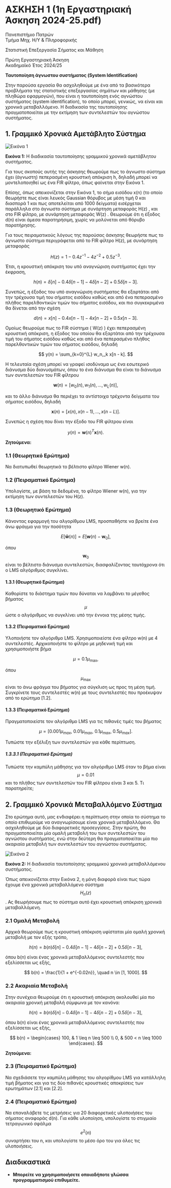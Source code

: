 # ΑΣΚΗΣΗ 1 (1η Εργαστηριακή Άσκηση 2024-25.pdf)
Πανεπιστήμιο Πατρών  
Τμήμα Μηχ. Η/Υ & Πληροφορικής  

Στατιστική Επεξεργασία Σήματος και Μάθηση  

Πρώτη Εργαστηριακή Άσκηση  
Ακαδημαϊκό Έτος 2024/25  

**Ταυτοποίηση άγνωστου συστήματος (System Identification)**

Στην παρούσα εργασία θα ασχοληθούμε με ένα από τα βασικότερα προβλήματα της στατιστικής επεξεργασίας σημάτων και μάθησης (με πληθώρα εφαρμογών), που είναι η ταυτοποίηση ενός αγνώστου συστήματος (system identification), το οποίο μπορεί, γενικώς, να είναι και χρονικά μεταβαλλόμενο. Η διαδικασία της ταυτοποίησης πραγματοποιείται με την εκτίμηση των συντελεστών του αγνώστου συστήματος.

## 1. Γραμμικό Χρονικά Αμετάβλητο Σύστημα

![Εικόνα 1]((https://github.com/nickpotamianos/Statistical_Signal_Processing/blob/main/EXERCISE%201/image1.png))

**Εικόνα 1:** Η διαδικασία ταυτοποίησης γραμμικού χρονικά αμετάβλητου συστήματος.

Για τους σκοπούς αυτής της άσκησης θεωρούμε πως το άγνωστο σύστημα έχει (άγνωστη) πεπερασμένη κρουστική απόκριση h, δηλαδή μπορεί να μοντελοποιηθεί ως ένα FIR φίλτρο, όπως φαίνεται στην Εικόνα 1.

Επίσης, όπως απεικονίζεται στην Εικόνα 1, το σήμα εισόδου x(n)  (το οποίο θεωρήστε πως είναι λευκός Gaussian θόρυβος με μέση τιμή 0 και διασπορά 1 και πως αποτελείται από 1000 δείγματα) εισέρχεται παράλληλα στο άγνωστο σύστημα με συνάρτηση μεταφοράς H(z) , και στο FIR φίλτρο, με συνάρτηση μεταφοράς W(z) . Θεωρούμε ότι η έξοδος d(n) είναι άμεσα παρατηρήσιμη, χωρίς να μολύνεται από θόρυβο παρατήρησης.

Για τους πειραματικούς λόγους της παρούσας άσκησης θεωρήστε πως το άγνωστο σύστημα περιγράφεται από το FIR φίλτρο H(z), με συνάρτηση μεταφοράς

$$
H(z) = 1 - 0.4z^{-1} - 4z^{-2} + 0.5z^{-3}.
$$

Έτσι, η κρουστική απόκριση του υπό αναγνώριση συστήματος έχει την έκφραση,

$$
h(n) = \delta[n] - 0.4\delta[n - 1] - 4\delta[n - 2] + 0.5\delta[n - 3].
$$

Συνεπώς, η έξοδος του υπό αναγνώριση συστήματος θα εξαρτάται από την τρέχουσα τιμή του σήματος εισόδου καθώς και από ένα πεπερασμένο πλήθος παρελθοντικών τιμών του σήματος εισόδου, και πιο συγκεκριμένα θα δίνεται από την σχέση

$$
d(n) = x[n] - 0.4x[n - 1] - 4x[n - 2] + 0.5x[n - 3].
$$

Ομοίως θεωρούμε πως το FIR σύστημα \( W(z) \) έχει πεπερασμένη κρουστική απόκριση, η έξοδος του οποίου θα εξαρτάται από την τρέχουσα τιμή του σήματος εισόδου καθώς και από ένα πεπερασμένο πλήθος παρελθοντικών τιμών του σήματος εισόδου, δηλαδή

$$
y(n) = \sum_{k=0}^{L} w_n,_k x[n - k].
$$

Η τελευταία σχέση μπορεί να γραφεί ισοδύναμα ως ένα εσωτερικό διάνυσμα δύο διανυσμάτων, όπου το ένα διάνυσμα θα είναι το διάνυσμα των συντελεστών του FIR φίλτρου

$$
\mathbf{w}(n) = [w_0(n), w_1(n), \dots, w_L(n)],
$$

και το άλλο διάνυσμα θα περιέχει τα αντίστοιχα τρέχοντα δείγματα του σήματος εισόδου, δηλαδή

$$
\mathbf{x}(n) = [x(n), x(n - 1), \dots, x(n - L)].
$$

Συνεπώς η σχέση που δίνει την έξοδο του FIR φίλτρου είναι

$$
y(n) = \mathbf{w}(n)^T \mathbf{x}(n).
$$

**Ζητούμενα:**

### 1.1 (Θεωρητικό Ερώτημα)
Να διατυπωθεί θεωρητικά το βέλτιστο φίλτρο Wiener w(n).

### 1.2 (Πειραματικό Ερώτημα)
Υπολογίστε, με βάση τα δεδομένα, το φίλτρο Wiener  w(n), για την εκτίμηση των συντελεστών του H(z).

### 1.3 (Θεωρητικό Ερώτημα)
Κάνοντας εφαρμογή του αλγορίθμου LMS, προσπαθήστε να βρείτε ένα άνω φράγμα για την ποσότητα

$$
E[\mathbf{ŵ}(n)] = E[\mathbf{w}(n) - \mathbf{w}_0],
$$

όπου $$\mathbf{w}_0$$ είναι το βέλτιστο διάνυσμα συντελεστών, διασφαλίζοντας ταυτόχρονα ότι ο LMS αλγόριθμος συγκλίνει.

#### 1.3.1 (Θεωρητικό Ερώτημα)
Καθορίστε το διάστημα τιμών που δύναται να λαμβάνει το μέγεθος βήματος $$\mu$$ ώστε ο αλγόριθμος να συγκλίνει υπό την έννοια της μέσης τιμής.

#### 1.3.2 (Πειραματικό Ερώτημα)
Υλοποιήστε τον αλγόριθμο LMS. Χρησιμοποιείστε ένα φίλτρο w(n) με 4 συντελεστές. Αρχικοποιήστε το φίλτρο με μηδενική τιμή και χρησιμοποιήστε βήμα

$$
\mu = 0.1\mu_{\text{max}},
$$

όπου $$\mu_{\text{max}}$$ είναι το άνω φράγμα του βήματος για σύγκλιση ως προς τη μέση τιμή. Συγκρίνετε τους συντελεστές w(n)  με τους συντελεστές που προέκυψαν από το ερώτημα [1.2].

#### 1.3.3 (Πειραματικό Ερώτημα)
Πραγματοποιείστε τον αλγόριθμο LMS για τις πιθανές τιμές του βήματος

$$
\mu = [0.001\mu_{max},\ 0.01\mu_{max},\ 0.1\mu_{max},\ 0.5\mu_{max}].
$$

Τυπώστε την εξέλιξη των συντελεστών για κάθε περίπτωση.

##### 1.3.3.1 (Πειραματικό Ερώτημα)
Τυπώστε την καμπύλη μάθησης για τον αλγόριθμο LMS όταν το βήμα είναι $$\mu = 0.01$$ και το πλήθος των συντελεστών του FIR φίλτρου είναι 3 και 5. Τι παρατηρείτε;

## 2. Γραμμικό Χρονικά Μεταβαλλόμενο Σύστημα

Στο ερώτημα αυτό, μας ενδιαφέρει η περίπτωση στην οποία το σύστημα το οποίο επιθυμούμε να αναγνωρίσουμε είναι χρονικά μεταβαλλόμενο. Θα ασχοληθούμε με δύο διαφορετικές προσεγγίσεις. Στην πρώτη, θα πραγματοποιείται μία ομαλή μεταβολή του των συντελεστών του αγνώστου συστήματος, ενώ στην δεύτερη θα πραγματοποιείται μία πιο ακαριαία μεταβολή των συντελεστών του αγνώστου συστήματος.

![Εικόνα 2]((https://github.com/nickpotamianos/Statistical_Signal_Processing/blob/main/EXERCISE%201/image2.png))

**Εικόνα 2:** Η διαδικασία ταυτοποίησης γραμμικού χρονικά μεταβαλλόμενου συστήματος.

Όπως απεικονίζεται στην Εικόνα 2, η μόνη διαφορά είναι πως τώρα έχουμε ένα χρονικά μεταβαλλόμενο σύστημα $$H_n(z)$$. Ας θεωρήσουμε πως το σύστημα αυτό έχει κρουστική απόκριση χρονικά μεταβαλλόμενη.

### 2.1 Ομαλή Μεταβολή

Αρχικά θεωρούμε πως η κρουστική απόκριση υφίσταται μία ομαλή χρονική μεταβολή με τον εξής τρόπο,

$$
h(n) = b(n)\delta[n] - 0.4\delta[n - 1] - 4\delta[n - 2] + 0.5\delta[n - 3],
$$

όπου b(n) είναι ένας χρονικά μεταβαλλόμενος συντελεστής που εξελίσσεται ως εξής,

$$
b(n) = \frac{1}{1 + e^{-0.02n}}, \quad n \in [1, 1000].
$$

### 2.2 Ακαριαία Μεταβολή

Στην συνέχεια θεωρούμε ότι η κρουστική απόκριση ακολουθεί μία πιο ακαριαία χρονική μεταβολή σύμφωνα με τον κανόνα:

$$
h(n) = b(n)\delta[n] - 0.4\delta[n - 1] - 4\delta[n - 2] + 0.5\delta[n - 3],
$$

όπου b(n) είναι ένας χρονικά μεταβαλλόμενος συντελεστής που εξελίσσεται ως εξής,

$$
b(n) =
\begin{cases}
100, & 1 \leq n \leq 500 \\
0, & 500 < n \leq 1000
\end{cases}.
$$

**Ζητούμενα:**

### 2.3 (Πειραματικό Ερώτημα)
Να σχεδιάσετε την καμπύλη μάθησης του αλγορίθμου LMS για κατάλληλη τιμή βήματος και για τις δύο πιθανές κρουστικές αποκρίσεις των ερωτημάτων [2.1] και [2.2].

### 2.4 (Πειραματικό Ερώτημα)
Να επαναλάβετε τις μετρήσεις για 20 διαφορετικές υλοποιήσεις του σήματος αναφοράς d(n). Για κάθε υλοποίηση, υπολογίστε το στιγμιαίο τετραγωνικό σφάλμα $$e^2(n)$$ συναρτήσει του n, και υπολογίστε το μέσο όρο του για όλες τις υλοποιήσεις.

## Διαδικαστικά

- **Μπορείτε να χρησιμοποιήσετε οποιαδήποτε γλώσσα προγραμματισμού επιθυμείτε.**
